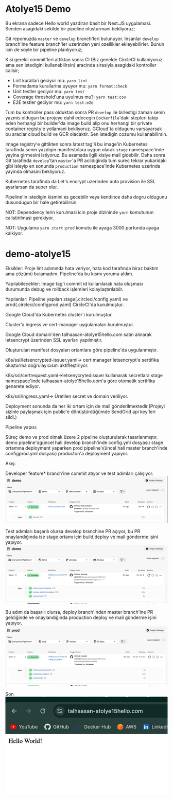 # Atolye15 Demo

Bu ekrana sadece Hello world yazdiran basit bir Nest.JS uygulamasi. Senden asagidaki sekilde bir pipeline olusturmani bekliyoruz;

Git repomuzda `master` ve `develop` branch'leri bulunuyor. Insanlar `develop` branch'ine feature branch'ler uzerinden yeni ozellikler ekleyebilirler. Bunun icin de soyle bir pipeline planliyoruz;

Kisi gerekli commit'leri attiktan sonra CI (Biz genelde CircleCI kullaniyoruz ama sen istedigini kullanabilirsin) aracinda sirasiyla asagidaki kontroller calisir;

- Lint kurallari geciyor mu: `yarn lint`
- Formatlama kurallarina uyuyor mu: `yarn format:check`
- Unit testler geciyor mu: `yarn test`
- Coverage threshold'una uyulmus mu?: `yarn test:cov`
- E2E testler geciyor mu: `yarn test:e2e`

Tum bu kontroller pass olduktan sonra PR `develop` ile birlestigi zaman senin yazmis oldugun bu projeye dahil edecegin `Dockerfile`'daki stepleri takip eden herhangi bir builder'da image build alip onu herhangi bir private container registy'e yollamani bekliyoruz. GCloud'ta oldugunu varsayarsak bu araclar cloud build ve GCR olacaktir. Sen istedigin cozumu kullanabilirsin.

Image registry'e gittikten sonra latest tag'li bu image'in Kubernetes tarafinda senin yazdigin manifestolara uygun olarak `stage` namespace'inde yayina girmesini istiyoruz. Bu asamada ilgili kisiye mail gidebilir. Daha sonra Git tarafinda `develop`'tan `master`'a PR acildiginda tum surec tekrar yukaridaki gibi isleyip en sonunda `production` namespace'inde Kubernetes uzerinde yayinda olmasini bekliyoruz.

Kubernetes tarafinda da Let's encrypt uzerinden auto provision ile SSL ayarlarsan da super olur.

Pipeline'in istedigin kismini es gecebilir veya kendince daha dogru oldugunu dusundugun bir hale getirebilirsin.

NOT: Dependency'lerin kurulmasi icin proje dizininde `yarn` komutunun calistirilmasi gerekiyor.

NOT: Uygulama `yarn start:prod` komutu ile ayaga 3000 portunda ayaga kalkiyor.
# demo-atolye15
Eksikler:
Proje lint adımında hata veriyor, hata kod tarafında biraz baktım ama çözümü bulamadım.
Pipeline'da bu kısmı yoruma aldım.

Yapılabilecekler:
Image tag'i commit id kullanılarak hata oluşması durumunda debug ve rollback işlemleri kolaylaştırılabilr.

Yapılanlar:
Pipeline yapıları stage(.circleci/config.yaml) ve prod(.circleci/configprod.yaml) CircleCI'da kurulmuştur.

Google Cloud'da Kubernetes cluster'ı kurulmuştur.

Cluster'a ingress ve cert-manager uygulamaları kurulmuştur.

Google Cloud domain'den talhaasan-atolye15hello.com satın alınarak letsencrypt üzerinden SSL ayarları yapılmıştır.

Oluşturulan manifest dosyaları ortamlara göre pipeline'da uygulanmıştır.

k8s/ssl/letsencrypted-issuer.yaml-> cert manager letsencrypt'e sertifika oluşturma doğrulayıcısını aktifleştiriyor.

k8s/ssl/certrequest.yaml->letsenycrytedissuer kullanarak secretlara stage namespace'inde talhaasan-atolye15hello.com'a göre 
otomatik sertifika genarete ediyor.

k8s/ssl/ingress.yaml-> Üretilen secret ve domain veriliyor.

Deployment sonunda da her iki ortam için de mail gönderilmektedir.(Projeyi sizinle paylaşmak için public'e dönüştürdüğümde SendGrid api key'leri sildi.)

Pipeline yapısı:

Süreç demo ve prod olmak üzere 2 pipeline oluşturularak tasarlanmıştır.
demo pipeline'ı(güncel hali develop branch'inde config.yml dosyası) stage ortamına deployment yaparken
prod pipeline'ı(üncel hali master branch'inde configprod.yml dosyası) producton'a deployment yapıyor.

Akış:

Developer feature* branch'ine commit atıyor ve test adımları çalışıyor.
![Açıklama Metni](./ss/ss1.jpeg)

Test adımları başarılı olursa develop branchine PR açıyor,
bu PR onaylandığında ise stage ortamı için build,deploy ve mail gönderme işini yapıyor.
![Açıklama Metni](./ss/ss2.jpeg)

Bu adım da başarılı olursa, deploy branch'inden master branch'ine PR geldiğinde ve onaylandığında
production deploy ve mail gönderme işini yapıyor.
![Açıklama Metni](./ss/ss3.jpeg)

Son
![Açıklama Metni](./ss/ss4.jpeg)
